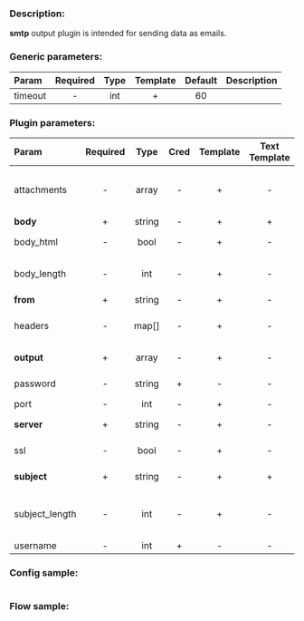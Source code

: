 ### Description:

**smtp** output plugin is intended for sending data as emails.


### Generic parameters:

| Param   | Required | Type | Template | Default | Description |
|:--------|:--------:|:----:|:--------:|:-------:|:------------|
| timeout |    -     | int  |    +     |   60    |             |


### Plugin parameters:

| Param          | Required |  Type  | Cred | Template | Text Template | Default |        Example         | Description                               |
|:---------------|:--------:|:------:|:----:|:--------:|:-------------:|:-------:|:----------------------:|:------------------------------------------|
| attachments    |    -     | array  |  -   |    +     |       -       |   []    |    ["data.array0"]     | List of DataItem fields with files paths. |
| **body**       |    +     | string |  -   |    +     |       +       |   ""    |   "{{.RSS.CONTENT}}"   | Email body.                               |
| body_html      |    -     |  bool  |  -   |    +     |       -       |  true   |         false          | Send body as HTML.                        |
| body_length    |    -     |  int   |  -   |    +     |       -       |  10000  |          1000          | Maximum body length in letters.           |
| **from**       |    +     | string |  -   |    +     |       -       |   ""    | "gosquito@example.com" | Email from.                               |
| headers        |    -     | map[]  |  -   |    +     |       -       |  map[]  |      see example       | Dynamic list of email headers.            |
| **output**     |    +     | array  |  -   |    +     |       -       |   []    | ["user1@example.com"]  | List of recipients.                       |
| password       |    -     | string |  +   |    -     |       -       |   ""    |           ""           | SMTP password.                            |
| port           |    -     |  int   |  -   |    +     |       -       |   25    |          465           | SMTP port.                                |
| **server**     |    +     | string |  -   |    +     |       -       |   ""    |   "mail.example.com"   | SMTP server.                              |
| ssl            |    -     |  bool  |  -   |    +     |       -       |  true   |         false          | Use SSL for connection.                   |
| **subject**    |    +     | string |  -   |    +     |       +       |   ""    |  "{{.TWITTER.TEXT}}"   | Email subject.                            |
| subject_length |    -     |  int   |  -   |    +     |       -       |   100   |          300           | Maximum subject length in letters.        |
| username       |    -     |  int   |  +   |    -     |       -       |   ""    |           ""           | SMTP user.                                |


### Config sample:

```toml

```

### Flow sample:

```yaml
```

